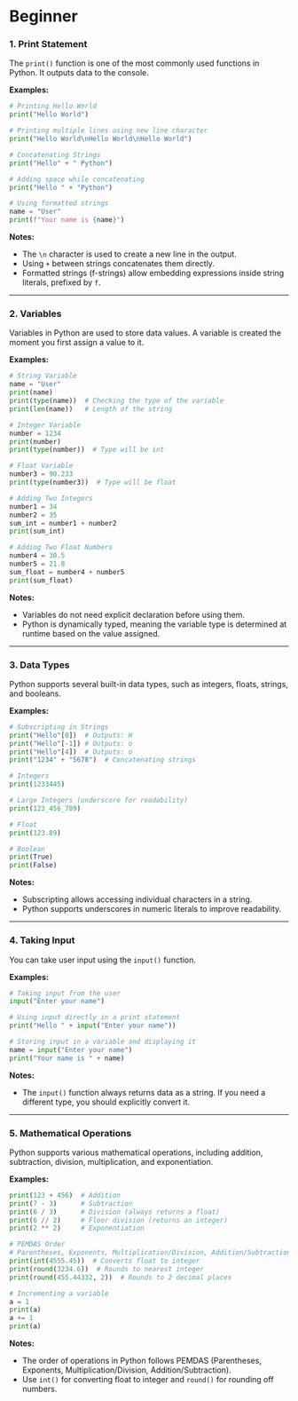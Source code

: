 # Beginner

### 1. **Print Statement**

The `print()` function is one of the most commonly used functions in Python. It outputs data to the console.

**Examples:**

```python
# Printing Hello World
print("Hello World")

# Printing multiple lines using new line character
print("Hello World\nHello World\nHello World")

# Concatenating Strings
print("Hello" + " Python")

# Adding space while concatenating
print("Hello " + "Python")

# Using formatted strings
name = "User"
print(f"Your name is {name}")
```

**Notes:**

- The `\n` character is used to create a new line in the output.
- Using `+` between strings concatenates them directly.
- Formatted strings (f-strings) allow embedding expressions inside string literals, prefixed by `f`.

---

### 2. **Variables**

Variables in Python are used to store data values. A variable is created the moment you first assign a value to it.

**Examples:**

```python
# String Variable
name = "User"
print(name)
print(type(name))  # Checking the type of the variable
print(len(name))   # Length of the string

# Integer Variable
number = 1234
print(number)
print(type(number))  # Type will be int

# Float Variable
number3 = 90.233
print(type(number3))  # Type will be float

# Adding Two Integers
number1 = 34
number2 = 35
sum_int = number1 + number2
print(sum_int)

# Adding Two Float Numbers
number4 = 30.5
number5 = 21.8
sum_float = number4 + number5
print(sum_float)
```

**Notes:**

- Variables do not need explicit declaration before using them.
- Python is dynamically typed, meaning the variable type is determined at runtime based on the value assigned.

---

### 3. **Data Types**

Python supports several built-in data types, such as integers, floats, strings, and booleans.

**Examples:**

```python
# Subscripting in Strings
print("Hello"[0])  # Outputs: H
print("Hello"[-1]) # Outputs: o
print("Hello"[4])  # Outputs: o
print("1234" + "5678")  # Concatenating strings

# Integers
print(1233445)

# Large Integers (underscore for readability)
print(123_456_789)

# Float
print(123.89)

# Boolean
print(True)
print(False)
```

**Notes:**

- Subscripting allows accessing individual characters in a string.
- Python supports underscores in numeric literals to improve readability.

---

### 4. **Taking Input**

You can take user input using the `input()` function.

**Examples:**

```python
# Taking input from the user
input("Enter your name")

# Using input directly in a print statement
print("Hello " + input("Enter your name"))

# Storing input in a variable and displaying it
name = input("Enter your name")
print("Your name is " + name)
```

**Notes:**

- The `input()` function always returns data as a string. If you need a different type, you should explicitly convert it.

---

### 5. **Mathematical Operations**

Python supports various mathematical operations, including addition, subtraction, division, multiplication, and exponentiation.

**Examples:**

```python
print(123 + 456)  # Addition
print(7 - 3)      # Subtraction
print(6 / 3)      # Division (always returns a float)
print(6 // 2)     # Floor division (returns an integer)
print(2 ** 2)     # Exponentiation

# PEMDAS Order
# Parentheses, Exponents, Multiplication/Division, Addition/Subtraction
print(int(4555.45))  # Converts float to integer
print(round(3234.6))  # Rounds to nearest integer
print(round(455.44332, 2))  # Rounds to 2 decimal places

# Incrementing a variable
a = 1
print(a)
a += 1
print(a)
```

**Notes:**

- The order of operations in Python follows PEMDAS (Parentheses, Exponents, Multiplication/Division, Addition/Subtraction).
- Use `int()` for converting float to integer and `round()` for rounding off numbers.